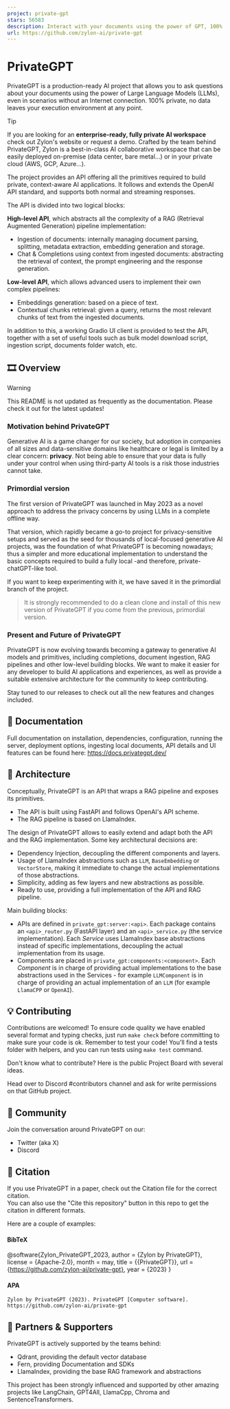 ```yaml
---
project: private-gpt
stars: 56583
description: Interact with your documents using the power of GPT, 100% privately, no data leaks
url: https://github.com/zylon-ai/private-gpt
---
```


PrivateGPT
==========

PrivateGPT is a production-ready AI project that allows you to ask questions about your documents using the power of Large Language Models (LLMs), even in scenarios without an Internet connection. 100% private, no data leaves your execution environment at any point.

Tip

If you are looking for an **enterprise-ready, fully private AI workspace** check out Zylon's website or request a demo. Crafted by the team behind PrivateGPT, Zylon is a best-in-class AI collaborative workspace that can be easily deployed on-premise (data center, bare metal...) or in your private cloud (AWS, GCP, Azure...).

The project provides an API offering all the primitives required to build private, context-aware AI applications. It follows and extends the OpenAI API standard, and supports both normal and streaming responses.

The API is divided into two logical blocks:

**High-level API**, which abstracts all the complexity of a RAG (Retrieval Augmented Generation) pipeline implementation:

-   Ingestion of documents: internally managing document parsing, splitting, metadata extraction, embedding generation and storage.
-   Chat & Completions using context from ingested documents: abstracting the retrieval of context, the prompt engineering and the response generation.

**Low-level API**, which allows advanced users to implement their own complex pipelines:

-   Embeddings generation: based on a piece of text.
-   Contextual chunks retrieval: given a query, returns the most relevant chunks of text from the ingested documents.

In addition to this, a working Gradio UI client is provided to test the API, together with a set of useful tools such as bulk model download script, ingestion script, documents folder watch, etc.

🎞️ Overview
------------

Warning

This README is not updated as frequently as the documentation. Please check it out for the latest updates!

### Motivation behind PrivateGPT

Generative AI is a game changer for our society, but adoption in companies of all sizes and data-sensitive domains like healthcare or legal is limited by a clear concern: **privacy**. Not being able to ensure that your data is fully under your control when using third-party AI tools is a risk those industries cannot take.

### Primordial version

The first version of PrivateGPT was launched in May 2023 as a novel approach to address the privacy concerns by using LLMs in a complete offline way.

That version, which rapidly became a go-to project for privacy-sensitive setups and served as the seed for thousands of local-focused generative AI projects, was the foundation of what PrivateGPT is becoming nowadays; thus a simpler and more educational implementation to understand the basic concepts required to build a fully local -and therefore, private- chatGPT-like tool.

If you want to keep experimenting with it, we have saved it in the primordial branch of the project.

> It is strongly recommended to do a clean clone and install of this new version of PrivateGPT if you come from the previous, primordial version.

### Present and Future of PrivateGPT

PrivateGPT is now evolving towards becoming a gateway to generative AI models and primitives, including completions, document ingestion, RAG pipelines and other low-level building blocks. We want to make it easier for any developer to build AI applications and experiences, as well as provide a suitable extensive architecture for the community to keep contributing.

Stay tuned to our releases to check out all the new features and changes included.

📄 Documentation
----------------

Full documentation on installation, dependencies, configuration, running the server, deployment options, ingesting local documents, API details and UI features can be found here: https://docs.privategpt.dev/

🧩 Architecture
---------------

Conceptually, PrivateGPT is an API that wraps a RAG pipeline and exposes its primitives.

-   The API is built using FastAPI and follows OpenAI's API scheme.
-   The RAG pipeline is based on LlamaIndex.

The design of PrivateGPT allows to easily extend and adapt both the API and the RAG implementation. Some key architectural decisions are:

-   Dependency Injection, decoupling the different components and layers.
-   Usage of LlamaIndex abstractions such as `LLM`, `BaseEmbedding` or `VectorStore`, making it immediate to change the actual implementations of those abstractions.
-   Simplicity, adding as few layers and new abstractions as possible.
-   Ready to use, providing a full implementation of the API and RAG pipeline.

Main building blocks:

-   APIs are defined in `private_gpt:server:<api>`. Each package contains an `<api>_router.py` (FastAPI layer) and an `<api>_service.py` (the service implementation). Each _Service_ uses LlamaIndex base abstractions instead of specific implementations, decoupling the actual implementation from its usage.
-   Components are placed in `private_gpt:components:<component>`. Each _Component_ is in charge of providing actual implementations to the base abstractions used in the Services - for example `LLMComponent` is in charge of providing an actual implementation of an `LLM` (for example `LlamaCPP` or `OpenAI`).

💡 Contributing
---------------

Contributions are welcomed! To ensure code quality we have enabled several format and typing checks, just run `make check` before committing to make sure your code is ok. Remember to test your code! You'll find a tests folder with helpers, and you can run tests using `make test` command.

Don't know what to contribute? Here is the public Project Board with several ideas.

Head over to Discord #contributors channel and ask for write permissions on that GitHub project.

💬 Community
------------

Join the conversation around PrivateGPT on our:

-   Twitter (aka X)
-   Discord

📖 Citation
-----------

If you use PrivateGPT in a paper, check out the Citation file for the correct citation.  
You can also use the "Cite this repository" button in this repo to get the citation in different formats.

Here are a couple of examples:

#### BibTeX

@software{Zylon\_PrivateGPT\_2023,
author = {Zylon by PrivateGPT},
license = {Apache-2.0},
month = may,
title = {{PrivateGPT}},
url = {https://github.com/zylon-ai/private-gpt},
year = {2023}
}

#### APA

```
Zylon by PrivateGPT (2023). PrivateGPT [Computer software]. https://github.com/zylon-ai/private-gpt
```

🤗 Partners & Supporters
------------------------

PrivateGPT is actively supported by the teams behind:

-   Qdrant, providing the default vector database
-   Fern, providing Documentation and SDKs
-   LlamaIndex, providing the base RAG framework and abstractions

This project has been strongly influenced and supported by other amazing projects like LangChain, GPT4All, LlamaCpp, Chroma and SentenceTransformers.
